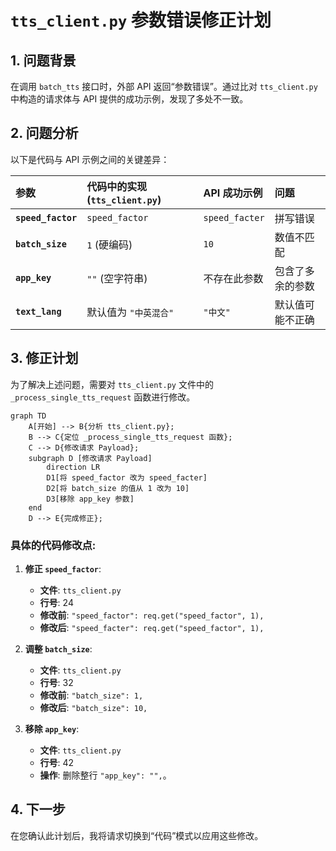# `tts_client.py` 参数错误修正计划

## 1. 问题背景

在调用 `batch_tts` 接口时，外部 API 返回“参数错误”。通过比对 `tts_client.py` 中构造的请求体与 API 提供的成功示例，发现了多处不一致。

## 2. 问题分析

以下是代码与 API 示例之间的关键差异：

| 参数 | 代码中的实现 (`tts_client.py`) | API 成功示例 | 问题 |
| :--- | :--- | :--- | :--- |
| **`speed_factor`** | `speed_factor` | `speed_facter` | 拼写错误 |
| **`batch_size`** | `1` (硬编码) | `10` | 数值不匹配 |
| **`app_key`** | `""` (空字符串) | 不存在此参数 | 包含了多余的参数 |
| **`text_lang`** | 默认值为 `"中英混合"` | `"中文"` | 默认值可能不正确 |

## 3. 修正计划

为了解决上述问题，需要对 `tts_client.py` 文件中的 `_process_single_tts_request` 函数进行修改。

```mermaid
graph TD
    A[开始] --> B{分析 tts_client.py};
    B --> C{定位 _process_single_tts_request 函数};
    C --> D{修改请求 Payload};
    subgraph D [修改请求 Payload]
        direction LR
        D1[将 speed_factor 改为 speed_facter]
        D2[将 batch_size 的值从 1 改为 10]
        D3[移除 app_key 参数]
    end
    D --> E{完成修正};
```

### 具体的代码修改点:

1.  **修正 `speed_factor`**:
    *   **文件**: `tts_client.py`
    *   **行号**: 24
    *   **修改前**: `"speed_factor": req.get("speed_factor", 1),`
    *   **修改后**: `"speed_facter": req.get("speed_factor", 1),`

2.  **调整 `batch_size`**:
    *   **文件**: `tts_client.py`
    *   **行号**: 32
    *   **修改前**: `"batch_size": 1,`
    *   **修改后**: `"batch_size": 10,`

3.  **移除 `app_key`**:
    *   **文件**: `tts_client.py`
    *   **行号**: 42
    *   **操作**: 删除整行 `"app_key": "",`。

## 4. 下一步

在您确认此计划后，我将请求切换到“代码”模式以应用这些修改。